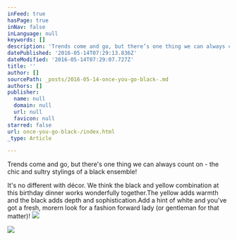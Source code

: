```yaml
---
inFeed: true
hasPage: true
inNav: false
inLanguage: null
keywords: []
description: 'Trends come and go, but there’s one thing we can always count on - the chic and sultry stylings of a black ensemble!'
datePublished: '2016-05-14T07:29:13.836Z'
dateModified: '2016-05-14T07:29:07.727Z'
title: ''
author: []
sourcePath: _posts/2016-05-14-once-you-go-black-.md
authors: []
publisher:
  name: null
  domain: null
  url: null
  favicon: null
starred: false
url: once-you-go-black-/index.html
_type: Article

---
```

Trends come and go, but there's one thing we can always count on - the chic and sultry stylings of a black ensemble!

It's no different with décor. We think the black and yellow combination at this birthday dinner works wonderfully together.The yellow adds warmth and the black adds depth and sophistication.Add a hint of white and you've got a fresh, morern look for a fashion forward lady (or gentleman for that matter)!
![](https://the-grid-user-content.s3-us-west-2.amazonaws.com/4251cba0-e917-407d-95e7-7431e4ee1581.jpg)

  
![](https://the-grid-user-content.s3-us-west-2.amazonaws.com/7fd19007-c7c9-4bc7-87bd-3904845db1a4.png)